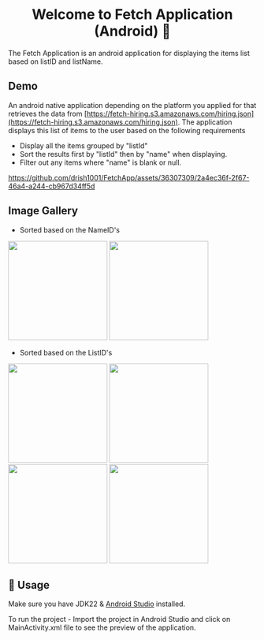 
<h1 align="center">Welcome to Fetch Application (Android) 👋</h1>

The Fetch Application is an android application for displaying the items list based on listID and listName.

## Demo
An android native application depending on the platform you applied for that retrieves the data from [https://fetch-hiring.s3.amazonaws.com/hiring.json](https://fetch-hiring.s3.amazonaws.com/hiring.json). The application displays this list of items to the user based on the following requirements
-  Display all the items grouped by "listId"
-  Sort the results first by "listId" then by "name" when displaying.
-  Filter out any items where "name" is blank or null.

https://github.com/drish1001/FetchApp/assets/36307309/2a4ec36f-2f67-46a4-a244-cb967d34ff5d

## Image Gallery

-  Sorted based on the NameID's
<img width="201" src="https://github.com/drish1001/FetchApp/assets/36307309/2e165bcf-94bf-4873-b099-b2540e411432">
<img width="201" src="https://github.com/drish1001/FetchApp/assets/36307309/da9213ab-d663-47ed-b7bc-e3a9f9d1f7e0">

-  Sorted based on the ListID's
<img width="201" src="https://github.com/drish1001/FetchApp/assets/36307309/278396b2-2fb3-4dad-b537-959c62d9c561">
<img width="201" src="https://github.com/drish1001/FetchApp/assets/36307309/b01da12c-f26d-4178-9a03-634bf8de65c8">
<img width="201" src="https://github.com/drish1001/FetchApp/assets/36307309/a4cbc95f-a161-4885-b365-ee48a1bf6f65">
<img width="201" src="https://github.com/drish1001/FetchApp/assets/36307309/de861c61-fda5-4243-942a-f21b5ddebfe3">

## 🚀 Usage

Make sure you have JDK22 & [Android Studio](https://developer.android.com/studio?_gl=1*rbvshx*_up*MQ..&gclid=Cj0KCQjw-_mvBhDwARIsAA-Q0Q5311RW1MlH9_TCU8jN9cxozNYw2p0nQnwnOG55GF8BfPsrvt1oqPgaAvivEALw_wcB&gclsrc=aw.ds) installed.

To run the project - Import the project in Android Studio and click on MainActivity.xml file to see the preview of the application.
